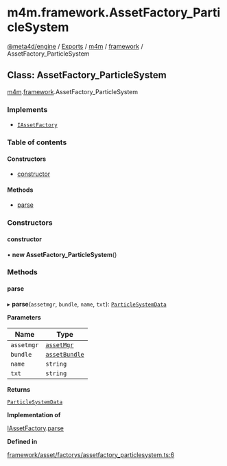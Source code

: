 # m4m.framework.AssetFactory\_ParticleSystem

[@meta4d/engine](../) / [Exports](../modules/) / [m4m](../modules/m4m.md) / [framework](../modules/m4m.framework.md) / AssetFactory\_ParticleSystem

## Class: AssetFactory\_ParticleSystem

[m4m](../modules/m4m.md).[framework](../modules/m4m.framework.md).AssetFactory\_ParticleSystem

### Implements

* [`IAssetFactory`](../interfaces/m4m.framework.IAssetFactory.md)

### Table of contents

#### Constructors

* [constructor](m4m.framework.AssetFactory\_ParticleSystem.md#constructor)

#### Methods

* [parse](m4m.framework.AssetFactory\_ParticleSystem.md#parse)

### Constructors

#### constructor

• **new AssetFactory\_ParticleSystem**()

### Methods

#### parse

▸ **parse**(`assetmgr`, `bundle`, `name`, `txt`): [`ParticleSystemData`](m4m.framework.ParticleSystemData.md)

**Parameters**

| Name       | Type                                          |
| ---------- | --------------------------------------------- |
| `assetmgr` | [`assetMgr`](m4m.framework.assetMgr.md)       |
| `bundle`   | [`assetBundle`](m4m.framework.assetBundle.md) |
| `name`     | `string`                                      |
| `txt`      | `string`                                      |

**Returns**

[`ParticleSystemData`](m4m.framework.ParticleSystemData.md)

**Implementation of**

[IAssetFactory](../interfaces/m4m.framework.IAssetFactory.md).[parse](../interfaces/m4m.framework.IAssetFactory.md#parse)

**Defined in**

[framework/asset/factorys/assetfactory\_particlesystem.ts:6](https://github.com/meta4d-me/meta4d-engine/blob/cf6bfe6/src/framework/asset/factorys/assetfactory\_particlesystem.ts#L6)
